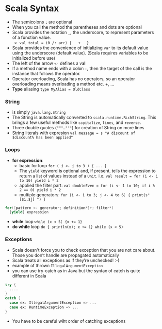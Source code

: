 Scala Syntax
==============

- The semicolons `;` are optional
- When you call the method the parentheses and dots are optional
- Scala provides the notation `_`, the underscore, to represent parameters of a function value.
  - `val total = (0 /: arr) { _ + _ }`
- Scala provides the convenience of initializing `var` to its default value using the underscore (default value). (Scala requires variables to be initialized before use)
- The left of the arrow `<-` defines a val
- If a method name ends with a colon `:`, then the target of the call is the instance that follows the operator.
- Operator overloading, Scala has no operators, so an operator overloading means overloading a method etc. +, ...
- **Type** aliasing `type MyAlias = OldClass`

### String
- is simply `java.lang.String`
- The String is automatically converted to `scala.runtime.RichString`. This brings a few useful methods like `capitalize`, `lines`, and `reverse`.
- Three double quotes (`"""…"""`) for creation of String on more lines
- String literals with expresion `val message = s "A discount of $discount% has been applied"`

### Loops
- **for expression**:
  - basic for loop `for ( i <- i to 3 ) { ... }`
  - The `yield` keyword is optional and, if present, tells the expression to return a list of values instead of a `Unit`. i.e. `val result = for (i <- 1 to 10) yield i * 2`
  - applied the filter part: `val doubleEven = for (i <- 1 to 10; if i % 2 == 0) yield i * 2`
  - multiple generators: `for (i <- 1 to 3; j <- 4 to 6) { print(s"[$i,$j] ") }`
```scala
for([pattern <- generator; definition*]+; filter*)
  [yield] expression
```
- **while** loop `while (x < 5) {x += 1}`
- **do while** loop `do { println(x); x += 1} while (x < 5)`

### Exceptions
- Scala doesn't force you to check exception that you are not care about. Those you don’t handle are propagated automatically
- Scala treats all exceptions as if they’re unchecked! :-)
- example of thrown `IllegalArgumentException`
- you can use try-catch as in Java but the syntax of catch is quite different in Scala
```scala
try {
  ....	
}
catch {
  case ex: IllegalArgumentException => ...	
  case ex: RuntimeException => ...
}
```
- You have to be careful wiht order of catching exceptions 
